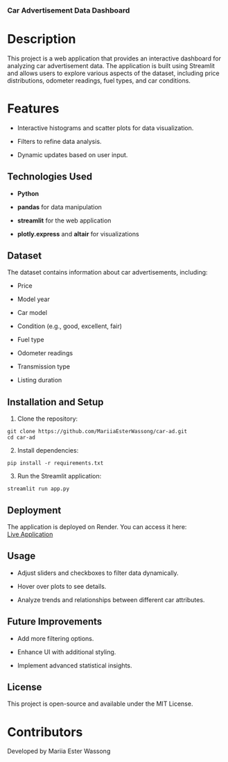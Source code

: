 ### Car Advertisement Data Dashboard

# Description

This project is a web application that provides an interactive dashboard for analyzing car advertisement data. The application is built using Streamlit and allows users to explore various aspects of the dataset, including price distributions, odometer readings, fuel types, and car conditions.

# Features

- Interactive histograms and scatter plots for data visualization.

- Filters to refine data analysis.

- Dynamic updates based on user input.

## Technologies Used

- **Python**

- **pandas** for data manipulation

- **streamlit** for the web application

- **plotly.express** and **altair** for visualizations

## Dataset

The dataset contains information about car advertisements, including:

- Price

- Model year

- Car model

- Condition (e.g., good, excellent, fair)

- Fuel type

- Odometer readings

- Transmission type

- Listing duration

## Installation and Setup

1. Clone the repository:
```
git clone https://github.com/MariiaEsterWassong/car-ad.git
cd car-ad
```
2. Install dependencies:

`pip install -r requirements.txt`

3. Run the Streamlit application:

`streamlit run app.py`

## Deployment

The application is deployed on Render. You can access it here:  
[Live Application](https://your-app-name.onrender.com)

## Usage

- Adjust sliders and checkboxes to filter data dynamically.

- Hover over plots to see details.

- Analyze trends and relationships between different car attributes.

## Future Improvements

- Add more filtering options.

- Enhance UI with additional styling.

- Implement advanced statistical insights.

## License

This project is open-source and available under the MIT License.

# Contributors

Developed by Mariia Ester Wassong